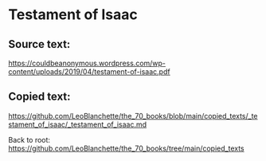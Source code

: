 # Testament of Isaac

## Source text:

https://couldbeanonymous.wordpress.com/wp-content/uploads/2019/04/testament-of-isaac.pdf

## Copied text:

https://github.com/LeoBlanchette/the_70_books/blob/main/copied_texts/_testament_of_isaac/_testament_of_isaac.md


Back to root: https://github.com/LeoBlanchette/the_70_books/tree/main/copied_texts
